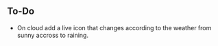 ## To-Do
 - On cloud add a live icon that changes according to the weather from sunny accross to raining.